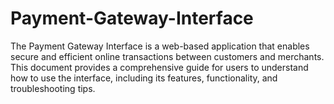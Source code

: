 # Payment-Gateway-Interface
The Payment Gateway Interface is a web-based application that enables secure and efficient online transactions between customers and merchants. This document provides a comprehensive guide for users to understand how to use the interface, including its features, functionality, and troubleshooting tips.
